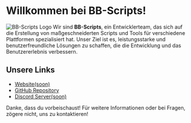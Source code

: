 # Willkommen bei BB-Scripts!
![BB-Scripts Logo](https://r2.fivemanage.com/sCsmI163imrqSgUxWLkCz/images/bb_logo.png)
Wir sind **BB-Scripts**, ein Entwicklerteam, das sich auf die Erstellung von maßgeschneiderten Scripts und Tools für verschiedene Plattformen spezialisiert hat. Unser Ziel ist es, leistungsstarke und benutzerfreundliche Lösungen zu schaffen, die die Entwicklung und das Benutzererlebnis verbessern.

## Unsere Links

- [Website(soon)](soon)  <!-- Ersetze dies mit dem tatsächlichen Link zur Website -->
- [GitHub Repository](https://github.com/BB-Scripts)  <!-- Ersetze dies mit deinem GitHub-Repo-Link -->
- [Discord Server(soon)](soon)  <!-- Ersetze dies mit deinem Discord-Link -->

Danke, dass du vorbeischaust! Für weitere Informationen oder bei Fragen, zögere nicht, uns zu kontaktieren!
